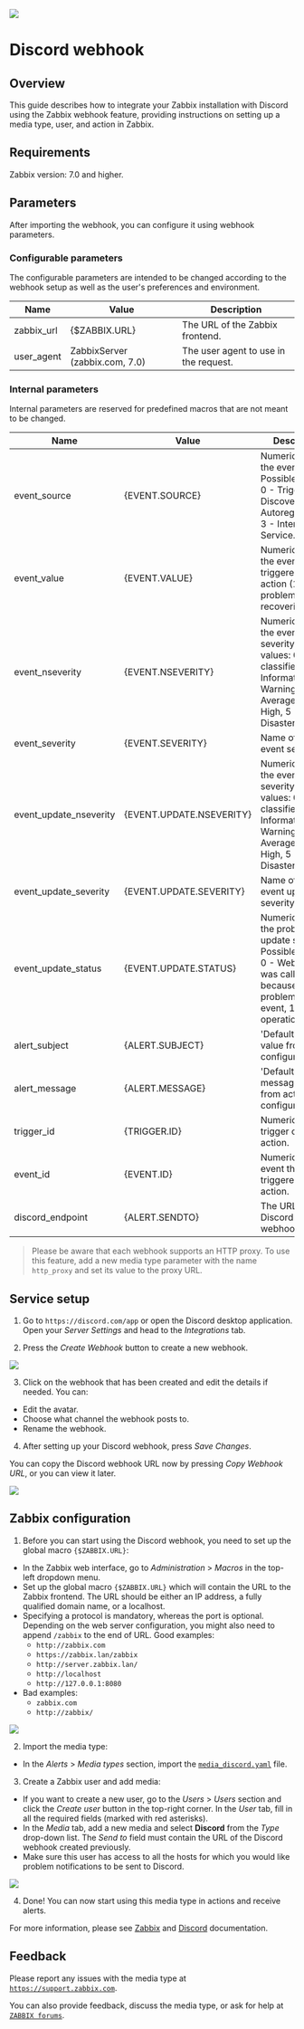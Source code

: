 ![](images/logo.png?raw=true)
# Discord webhook

## Overview

This guide describes how to integrate your Zabbix installation with Discord using the Zabbix webhook feature, providing instructions on setting up a media type, user, and action in Zabbix.

## Requirements

Zabbix version: 7.0 and higher.

## Parameters

After importing the webhook, you can configure it using webhook parameters.

### Configurable parameters

The configurable parameters are intended to be changed according to the webhook setup as well as the user's preferences and environment.

|Name|Value|Description|
|----|-----|-----------|
|zabbix_url|\{$ZABBIX\.URL\}|The URL of the Zabbix frontend.|
|user_agent|ZabbixServer \(zabbix\.com, 7\.0\)|The user agent to use in the request.|

### Internal parameters

Internal parameters are reserved for predefined macros that are not meant to be changed.

|Name|Value|Description|
|----|-----|-----------|
|event_source|\{EVENT\.SOURCE\}|Numeric value of the event source. Possible values: 0 - Trigger, 1 - Discovery, 2 - Autoregistration, 3 - Internal, 4 - Service.|
|event_value|\{EVENT\.VALUE\}|Numeric value of the event that triggered an action (1 for problem, 0 for recovering).|
|event_nseverity|\{EVENT\.NSEVERITY\}|Numeric value of the event severity. Possible values: 0 - Not classified, 1 - Information, 2 - Warning, 3 - Average, 4 - High, 5 - Disaster.|
|event_severity|\{EVENT\.SEVERITY\}|Name of the event severity.|
|event_update_nseverity|\{EVENT\.UPDATE\.NSEVERITY\}|Numeric value of the event update severity. Possible values: 0 - Not classified, 1 - Information, 2 - Warning, 3 - Average, 4 - High, 5 - Disaster.|
|event_update_severity|\{EVENT\.UPDATE\.SEVERITY\}|Name of the event update severity.|
|event_update_status|\{EVENT\.UPDATE\.STATUS\}|Numeric value of the problem update status. Possible values: 0 - Webhook was called because of problem/recovery event, 1 - Update operation.|
|alert_subject|\{ALERT\.SUBJECT\}|'Default subject' value from action configuration.|
|alert_message|\{ALERT\.MESSAGE\}|'Default message' value from action configuration.|
|trigger_id|\{TRIGGER\.ID\}|Numeric ID of the trigger of this action.|
|event_id|\{EVENT\.ID\}|Numeric ID of the event that triggered an action.|
|discord_endpoint|\{ALERT\.SENDTO\}|The URL of the Discord webhook.|

> Please be aware that each webhook supports an HTTP proxy. To use this feature, add a new media type parameter with the name `http_proxy` and set its value to the proxy URL.

## Service setup

1. Go to `https://discord.com/app` or open the Discord desktop application. Open your *Server Settings* and head to the *Integrations* tab.

2. Press the *Create Webhook* button to create a new webhook.

[![](images/thumb.1.png?raw=true)](images/1.png)

3. Click on the webhook that has been created and edit the details if needed. You can:

  - Edit the avatar.
  - Choose what channel the webhook posts to.
  - Rename the webhook.

4. After setting up your Discord webhook, press *Save Changes*.

You can copy the Discord webhook URL now by pressing *Copy Webhook URL*, or you can view it later.

[![](images/thumb.2.png?raw=true)](images/2.png)

## Zabbix configuration

1. Before you can start using the Discord webhook, you need to set up the global macro `{$ZABBIX.URL}`:
  - In the Zabbix web interface, go to *Administration* > *Macros* in the top-left dropdown menu.
  - Set up the global macro `{$ZABBIX.URL}` which will contain the URL to the Zabbix frontend. The URL should be either an IP address, a fully qualified domain name, or a localhost.
  - Specifying a protocol is mandatory, whereas the port is optional. Depending on the web server configuration, you might also need to append `/zabbix` to the end of URL. Good examples:  
    - `http://zabbix.com`
    - `https://zabbix.lan/zabbix`
    - `http://server.zabbix.lan/`
    - `http://localhost`
    - `http://127.0.0.1:8080`
  - Bad examples:
    - `zabbix.com`
    - `http://zabbix/`

[![](images/thumb.3.png?raw=true)](images/3.png)

2. Import the media type:
  - In the *Alerts* > *Media types* section, import the [`media_discord.yaml`](media_discord.yaml) file.

3. Create a Zabbix user and add media:
  - If you want to create a new user, go to the *Users* > *Users* section and click the *Create user* button in the top-right corner. In the *User* tab, fill in all the required fields (marked with red asterisks).
  - In the *Media* tab, add a new media and select **Discord** from the *Type* drop-down list. The *Send to* field must contain the URL of the Discord webhook created previously.
  - Make sure this user has access to all the hosts for which you would like problem notifications to be sent to Discord.

[![](images/thumb.4.png?raw=true)](images/4.png)

4. Done! You can now start using this media type in actions and receive alerts.

For more information, please see [Zabbix](https://www.zabbix.com/documentation/7.0/manual/config/notifications) and [Discord](https://discordapp.com/developers/docs/resources/webhook#execute-webhook) documentation.

## Feedback

Please report any issues with the media type at [`https://support.zabbix.com`](https://support.zabbix.com).

You can also provide feedback, discuss the media type, or ask for help at [`ZABBIX forums`](https://www.zabbix.com/forum/zabbix-suggestions-and-feedback).
